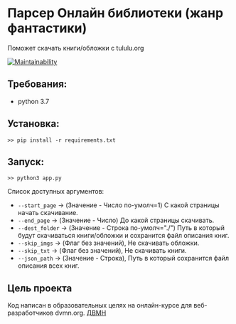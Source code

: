 # Парсер Онлайн библиотеки (жанр фантастики)
Поможет скачать книги/обложки c tululu.org

[![Maintainability](https://api.codeclimate.com/v1/badges/ac03e2881bf9a8a1e734/maintainability)](https://codeclimate.com/github/Zed-chi/dvmn_frontend_ch3/maintainability)


## Требования:
- python 3.7

## Установка:
```
>> pip install -r requirements.txt
```

## Запуск:
```
>> python3 app.py
```
Список доступных аргументов:
* `--start_page` -> (Значение - Число по-умолч=1) С какой страницы начать скачивание.
* `--end_page` -> (Значение - Число) До какой страницы скачивать.
* `--dest_folder` -> (Значение - Строка по-умолч="./") Путь в который будут скачиваться книги/обложки и сохранится файл описания книг.
* `--skip_imgs` -> (Флаг без значений), Не скачивать обложки.
* `--skip_txt` -> (Флаг без значений), Не скачивать книги.
* `--json_path` -> (Значение - Строка), Путь в который сохранится файл описания всех книг.


## Цель проекта

Код написан в образовательных целях на онлайн-курсе для веб-разработчиков dvmn.org.
[ДВМН](https://dvmn.org/)
